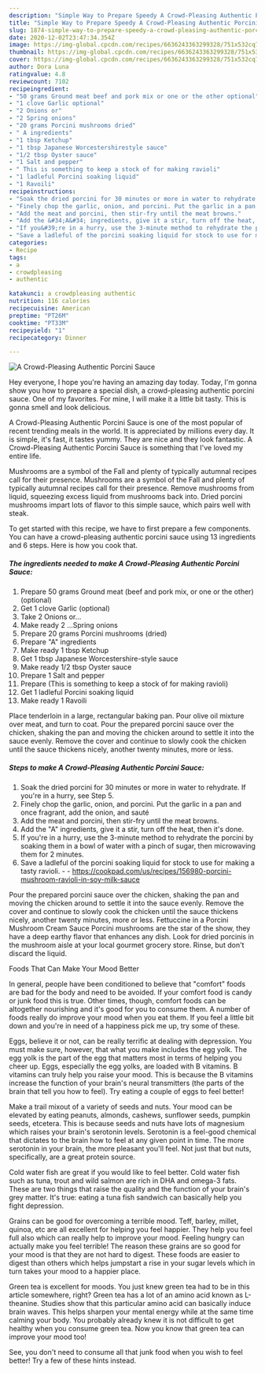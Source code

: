 ```yaml
---
description: "Simple Way to Prepare Speedy A Crowd-Pleasing Authentic Porcini Sauce"
title: "Simple Way to Prepare Speedy A Crowd-Pleasing Authentic Porcini Sauce"
slug: 1874-simple-way-to-prepare-speedy-a-crowd-pleasing-authentic-porcini-sauce
date: 2020-12-02T23:47:34.354Z
image: https://img-global.cpcdn.com/recipes/6636243363299328/751x532cq70/a-crowd-pleasing-authentic-porcini-sauce-recipe-main-photo.jpg
thumbnail: https://img-global.cpcdn.com/recipes/6636243363299328/751x532cq70/a-crowd-pleasing-authentic-porcini-sauce-recipe-main-photo.jpg
cover: https://img-global.cpcdn.com/recipes/6636243363299328/751x532cq70/a-crowd-pleasing-authentic-porcini-sauce-recipe-main-photo.jpg
author: Dora Luna
ratingvalue: 4.8
reviewcount: 7102
recipeingredient:
- "50 grams Ground meat beef and pork mix or one or the other optional"
- "1 clove Garlic optional"
- "2 Onions or"
- "2 Spring onions"
- "20 grams Porcini mushrooms dried"
- " A ingredients"
- "1 tbsp Ketchup"
- "1 tbsp Japanese Worcestershirestyle sauce"
- "1/2 tbsp Oyster sauce"
- "1 Salt and pepper"
- " This is something to keep a stock of for making ravioli"
- "1 ladleful Porcini soaking liquid"
- "1 Ravoili"
recipeinstructions:
- "Soak the dried porcini for 30 minutes or more in water to rehydrate. If you&#39;re in a hurry, see Step 5."
- "Finely chop the garlic, onion, and porcini. Put the garlic in a pan and once fragrant, add the onion, and sauté"
- "Add the meat and porcini, then stir-fry until the meat browns."
- "Add the &#34;A&#34; ingredients, give it a stir, turn off the heat, then it&#39;s done."
- "If you&#39;re in a hurry, use the 3-minute method to rehydrate the porcini by soaking them in a bowl of water with a pinch of sugar, then microwaving  them for 2 minutes."
- "Save a ladleful of the porcini soaking liquid for stock to use for making a tasty ravioli.  https://cookpad.com/us/recipes/156980-porcini-mushroom-ravioli-in-soy-milk-sauce"
categories:
- Recipe
tags:
- a
- crowdpleasing
- authentic

katakunci: a crowdpleasing authentic 
nutrition: 116 calories
recipecuisine: American
preptime: "PT26M"
cooktime: "PT33M"
recipeyield: "1"
recipecategory: Dinner

---
```



![A Crowd-Pleasing Authentic Porcini Sauce](https://img-global.cpcdn.com/recipes/6636243363299328/751x532cq70/a-crowd-pleasing-authentic-porcini-sauce-recipe-main-photo.jpg)

Hey everyone, I hope you're having an amazing day today. Today, I'm gonna show you how to prepare a special dish, a crowd-pleasing authentic porcini sauce. One of my favorites. For mine, I will make it a little bit tasty. This is gonna smell and look delicious.

A Crowd-Pleasing Authentic Porcini Sauce is one of the most popular of recent trending meals in the world. It is appreciated by millions every day. It is simple, it's fast, it tastes yummy. They are nice and they look fantastic. A Crowd-Pleasing Authentic Porcini Sauce is something that I've loved my entire life.

Mushrooms are a symbol of the Fall and plenty of typically autumnal recipes call for their presence. Mushrooms are a symbol of the Fall and plenty of typically autumnal recipes call for their presence. Remove mushrooms from liquid, squeezing excess liquid from mushrooms back into. Dried porcini mushrooms impart lots of flavor to this simple sauce, which pairs well with steak.


To get started with this recipe, we have to first prepare a few components. You can have a crowd-pleasing authentic porcini sauce using 13 ingredients and 6 steps. Here is how you cook that.

<!--inarticleads1-->

##### The ingredients needed to make A Crowd-Pleasing Authentic Porcini Sauce:

1. Prepare 50 grams Ground meat (beef and pork mix, or one or the other) (optional)
1. Get 1 clove Garlic (optional)
1. Take 2 Onions or...
1. Make ready 2 ...Spring onions
1. Prepare 20 grams Porcini mushrooms (dried)
1. Prepare  &#34;A&#34; ingredients
1. Make ready 1 tbsp Ketchup
1. Get 1 tbsp Japanese Worcestershire-style sauce
1. Make ready 1/2 tbsp Oyster sauce
1. Prepare 1 Salt and pepper
1. Prepare  (This is something to keep a stock of for making ravioli)
1. Get 1 ladleful Porcini soaking liquid
1. Make ready 1 Ravoili


Place tenderloin in a large, rectangular baking pan. Pour olive oil mixture over meat, and turn to coat. Pour the prepared porcini sauce over the chicken, shaking the pan and moving the chicken around to settle it into the sauce evenly. Remove the cover and continue to slowly cook the chicken until the sauce thickens nicely, another twenty minutes, more or less. 

<!--inarticleads2-->

##### Steps to make A Crowd-Pleasing Authentic Porcini Sauce:

1. Soak the dried porcini for 30 minutes or more in water to rehydrate. If you&#39;re in a hurry, see Step 5.
1. Finely chop the garlic, onion, and porcini. Put the garlic in a pan and once fragrant, add the onion, and sauté
1. Add the meat and porcini, then stir-fry until the meat browns.
1. Add the &#34;A&#34; ingredients, give it a stir, turn off the heat, then it&#39;s done.
1. If you&#39;re in a hurry, use the 3-minute method to rehydrate the porcini by soaking them in a bowl of water with a pinch of sugar, then microwaving  them for 2 minutes.
1. Save a ladleful of the porcini soaking liquid for stock to use for making a tasty ravioli. -  - https://cookpad.com/us/recipes/156980-porcini-mushroom-ravioli-in-soy-milk-sauce


Pour the prepared porcini sauce over the chicken, shaking the pan and moving the chicken around to settle it into the sauce evenly. Remove the cover and continue to slowly cook the chicken until the sauce thickens nicely, another twenty minutes, more or less. Fettuccine in a Porcini Mushroom Cream Sauce Porcini mushrooms are the star of the show, they have a deep earthy flavor that enhances any dish. Look for dried porcinis in the mushroom aisle at your local gourmet grocery store. Rinse, but don&#39;t discard the liquid. 

Foods That Can Make Your Mood Better


In general, people have been conditioned to believe that "comfort" foods are bad for the body and need to be avoided. If your comfort food is candy or junk food this is true. Other times, though, comfort foods can be altogether nourishing and it's good for you to consume them. A number of foods really do improve your mood when you eat them. If you feel a little bit down and you're in need of a happiness pick me up, try some of these.

Eggs, believe it or not, can be really terrific at dealing with depression. You must make sure, however, that what you make includes the egg yolk. The egg yolk is the part of the egg that matters most in terms of helping you cheer up. Eggs, especially the egg yolks, are loaded with B vitamins. B vitamins can truly help you raise your mood. This is because the B vitamins increase the function of your brain's neural transmitters (the parts of the brain that tell you how to feel). Try eating a couple of eggs to feel better!

Make a trail mixout of a variety of seeds and nuts. Your mood can be elevated by eating peanuts, almonds, cashews, sunflower seeds, pumpkin seeds, etcetera. This is because seeds and nuts have lots of magnesium which raises your brain's serotonin levels. Serotonin is a feel-good chemical that dictates to the brain how to feel at any given point in time. The more serotonin in your brain, the more pleasant you'll feel. Not just that but nuts, specifically, are a great protein source.

Cold water fish are great if you would like to feel better. Cold water fish such as tuna, trout and wild salmon are rich in DHA and omega-3 fats. These are two things that raise the quality and the function of your brain's grey matter. It's true: eating a tuna fish sandwich can basically help you fight depression. 

Grains can be good for overcoming a terrible mood. Teff, barley, millet, quinoa, etc are all excellent for helping you feel happier. They help you feel full also which can really help to improve your mood. Feeling hungry can actually make you feel terrible! The reason these grains are so good for your mood is that they are not hard to digest. These foods are easier to digest than others which helps jumpstart a rise in your sugar levels which in turn takes your mood to a happier place.

Green tea is excellent for moods. You just knew green tea had to be in this article somewhere, right? Green tea has a lot of an amino acid known as L-theanine. Studies show that this particular amino acid can basically induce brain waves. This helps sharpen your mental energy while at the same time calming your body. You probably already knew it is not difficult to get healthy when you consume green tea. Now you know that green tea can improve your mood too!

See, you don't need to consume all that junk food when you wish to feel better! Try  a few  of  these  hints  instead.

